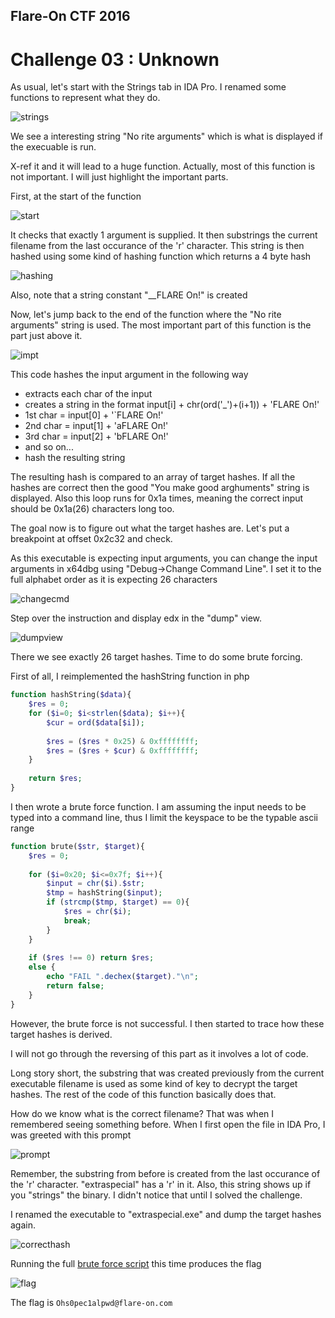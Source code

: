 ## Flare-On CTF 2016
# Challenge 03 : Unknown

As usual, let's start with the Strings tab in IDA Pro. I renamed some functions to represent what they do.

![strings](img/01.png)

We see a interesting string "No rite arguments" which is what is displayed if the execuable is run.

X-ref it and it will lead to a huge function. Actually, most of this function is not important. I will just highlight the important parts.

First, at the start of the function

![start](img/02.png)

It checks that exactly 1 argument is supplied. It then substrings the current filename from the last occurance of the 'r' character. This string is then hashed using some kind of hashing function which returns a 4 byte hash

![hashing](img/03.png)

Also, note that a string constant "__FLARE On!" is created

Now, let's jump back to the end of the function where the "No rite arguments" string is used. The most important part of this function is the part just above it.

![impt](img/04.png)

This code hashes the input argument in the following way
- extracts each char of the input
- creates a string in the format input[i] + chr(ord('_')+(i+1)) + 'FLARE On!'
 - 1st char = input[0] + '`FLARE On!'
 - 2nd char = input[1] + 'aFLARE On!'
 - 3rd char = input[2] + 'bFLARE On!'
 - and so on...
- hash the resulting string

The resulting hash is compared to an array of target hashes. If all the hashes are correct then the good "You make good arghuments" string is displayed. Also this loop runs for 0x1a times, meaning the correct input should be 0x1a(26) characters long too.

The goal now is to figure out what the target hashes are. Let's put a breakpoint at offset 0x2c32 and check.

As this executable is expecting input arguments, you can change the input arguments in x64dbg using "Debug->Change Command Line". I set it to the full alphabet order as it is expecting 26 characters

![changecmd](img/05.png)

Step over the instruction and display edx in the "dump" view.

![dumpview](img/06.png)

There we see exactly 26 target hashes. Time to do some brute forcing.

First of all, I reimplemented the hashString function in php

```php
function hashString($data){
	$res = 0;
	for ($i=0; $i<strlen($data); $i++){
		$cur = ord($data[$i]);
		
		$res = ($res * 0x25) & 0xffffffff;
		$res = ($res + $cur) & 0xffffffff;
	}
	
	return $res;
}
```

I then wrote a brute force function. I am assuming the input needs to be typed into a command line, thus I limit the keyspace to be the typable ascii range

```php
function brute($str, $target){
	$res = 0;
	
	for ($i=0x20; $i<=0x7f; $i++){
		$input = chr($i).$str;
		$tmp = hashString($input);
		if (strcmp($tmp, $target) == 0){
			$res = chr($i);
			break;
		}
	}
	
	if ($res !== 0) return $res;
	else {
		echo "FAIL ".dechex($target)."\n";
		return false;
	}
}
```

However, the brute force is not successful. I then started to trace how these target hashes is derived.

I will not go through the reversing of this part as it involves a lot of code. 

Long story short, the substring that was created previously from the current executable filename is used as some kind of key to decrypt the target hashes. The rest of the code of this function basically does that.

How do we know what is the correct filename? That was when I remembered seeing something before. When I first open the file in IDA Pro, I was greeted with this prompt

![prompt](img/07.png)

Remember, the substring from before is created from the last occurance of the 'r' character. "extraspecial" has a 'r' in it. Also, this string shows up if you "strings" the binary. I didn't notice that until I solved the challenge.

I renamed the executable to "extraspecial.exe" and dump the target hashes again.

![correcthash](img/08.png)

Running the full [brute force script](soln.php) this time produces the flag

![flag](img/09.png)

The flag is `Ohs0pec1alpwd@flare-on.com`

